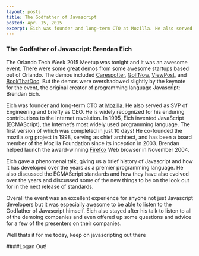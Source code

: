 ```yaml
---
layout: posts
title: The Godfather of Javascript
posted: Apr. 15, 2015
excerpt: Eich was founder and long-term CTO at Mozilla. He also served as SVP of Engineering and briefly as CEO. Eich is widely recognized for his enduring contributions to the Internet revolution. In 1995, Eich invented JavaScript (ECMAScript), the Internet’s most widely used programming language. The first version of which was completed in just 10 days! 
---
```


### The Godfather of Javascript: Brendan Eich

The Orlando Tech Week 2015 Meetup was tonight and it was an awesome event. There were 
some great demos from some awesome startups based out of Orlando. The demos included
[Carespotter](http://carespotter.com), [GolfNow](http://golfnow.com), [ViewPost](http://viewpost.com), and [BookThatDoc](http://bookthatdoc.com).
But the demos were overshadowed slightly by the keynote for the event, the original creator of 
programming language Javascript: Brendan Eich.

Eich was founder and long-term CTO at [Mozilla](https://www.mozilla.org/en-US/). He also served as SVP of Engineering 
and briefly as CEO. He is widely recognized for his enduring contributions to the Internet 
revolution. In 1995, Eich invented JavaScript (ECMAScript), the Internet’s most widely used 
programming language. The first version of which was completed in just 10 days! He co-founded 
the mozilla.org project in 1998, serving as chief architect, and has been a board member of the 
Mozilla Foundation since its inception in 2003. Brendan helped launch the award-winning [Firefox](https://www.mozilla.org/en-US/firefox/products/) 
Web browser in November 2004.

Eich gave a phenomenal talk, giving us a brief history of Javascript and how it has developed over the years
as a premier programming language. He also discussed the ECMAScript standards and how they
have also evolved over the years and discussed some of the new things to be on the look out for
in the next release of standards.

Overall the event was an excellent experience for anyone not just Javascript developers but it was
especially awesome to be able to listen to the Godfather of Javascript himself. Eich also stayed after
his talk to listen to all of the demoing companies and even offered up some questions and advice for
a few of the presenters on their companies.

Well thats it for me today, keep on javascripting out there

####Logan Out!
